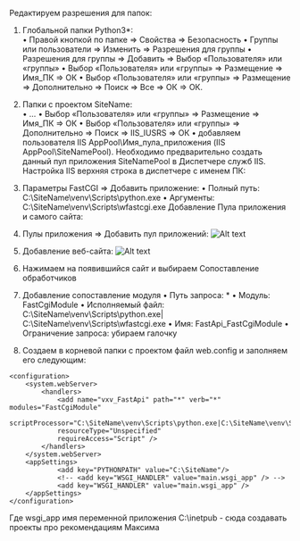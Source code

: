 Редактируем разрешения для папок:
1.	Глобальной папки Python3*:  
•	Правой кнопкой по папке => Свойства => Безопасность
•	Группы или пользователи  => Изменить   => Разрешения для группы
•	Разрешения для группы  => Добавить => Выбор «Пользователя» или «группы»
•	Выбор «Пользователя» или «группы»  => Размещение  => Имя_ПК  => ОК
•	Выбор «Пользователя» или «группы»  => Размещение  => Дополнительно  => Поиск   => Все => ОК => ОК.
2.	Папки с проектом SiteName:  
•	…
•	Выбор «Пользователя» или «группы»  => Размещение  => Имя_ПК  => ОК
•	Выбор «Пользователя» или «группы»  => Дополнительно  => Поиск   => IIS_IUSRS  => ОК
•	добавляем пользователя IIS AppPool\Имя_пула_приложения (IIS AppPool\SiteNamePool). Необходимо предварительно создать данный пул приложения SiteNamePool в Диспетчере служб IIS.
Настройка IIS верхняя строка в диспетчере с именем ПК:
1.	Параметры FastCGI => Добавить приложение:
•	Полный путь: C:\SiteName\venv\Scripts\python.exe
•	Аргументы: C:\SiteName\venv\Scripts\wfastcgi.exe
Добавление Пула приложения и самого сайта:
1.	Пулы приложения => Добавить пул приложений:
 	![Alt text](Pool-1.png)
2.	Добавление веб-сайта:
 ![Alt text](site-1.png)
3.	Нажимаем на появившийся сайт и выбираем Сопоставление обработчиков
4.	Добавление сопоставление модуля
•	Путь запроса: *
•	Модуль: FastCgiModule
•	Исполняемый файл: C:\SiteName\venv\Scripts\python.exe| C:\SiteName\venv\Scripts\wfastcgi.exe
•	Имя: FastApi_FastCgiModule
•	Ограничение запроса: убираем галочку

5.	Создаем в корневой папки с проектом файл web.config и заполняем его следующим:
<?xml version="1.0" encoding="UTF-8"?>
    <configuration>
        <system.webServer>
            <handlers>
                <add name="vxv_FastApi" path="*" verb="*" modules="FastCgiModule" 
                scriptProcessor="C:\SiteName\venv\Scripts\python.exe|C:\SiteName\venv\Scripts\wfastcgi.exe" 
                resourceType="Unspecified" 
                requireAccess="Script" /> 
            </handlers> 
        </system.webServer>
        <appSettings>
                <add key="PYTHONPATH" value="C:\SiteName"/>
                <!-- <add key="WSGI_HANDLER" value="main.wsgi_app" /> -->
                <add key="WSGI_HANDLER" value="main.wsgi_app" />
        </appSettings>
    </configuration>

Где wsgi_app имя переменной приложения
C:\inetpub - сюда создавать проекты про рекомендациям Максима

